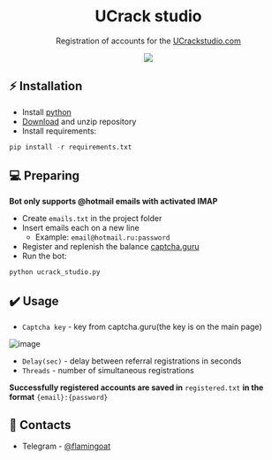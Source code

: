 <h1 align="center">UCrack studio</h1>

<p align="center">Registration of accounts for the <a href="https://ucrackstudio.com/">UCrackstudio.com</a></p>
<p align="center">
<img src="https://img.shields.io/badge/python-3670A0?style=for-the-badge&logo=python&logoColor=ffdd54">
</p>

## ⚡ Installation
+ Install [python](https://www.google.com/search?client=opera&q=how+install+python)
+ [Download](https://sites.northwestern.edu/researchcomputing/resources/downloading-from-github) and unzip repository
+ Install requirements:
```python
pip install -r requirements.txt
```

## 💻 Preparing
**Bot only supports @hotmail emails with activated IMAP**
+ Create ```emails.txt``` in the project folder
+ Insert emails each on a new line
  + Example: ```email@hotmail.ru:password```
+ Register and replenish the balance <a href="https://captcha.guru/">captcha.guru</a>
+ Run the bot:
```python
python ucrack_studio.py
```

## ✔️ Usage
+ ```Captcha key``` - key from captcha.guru(the key is on the main page)

![image](https://user-images.githubusercontent.com/119711235/209572783-62ee781d-e3ee-4f0c-a16a-6d41696421ea.png)

+ ```Delay(sec)``` - delay between referral registrations in seconds
+ ```Threads``` - number of simultaneous registrations

**Successfully registered accounts are saved in** ```registered.txt``` **in the format** ```{email}:{password}```

## 📧 Contacts
+ Telegram - [@flamingoat](https://t.me/flamingoat)
